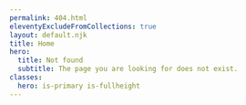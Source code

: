 ```yaml
---
permalink: 404.html
eleventyExcludeFromCollections: true
layout: default.njk
title: Home
hero:
  title: Not found
  subtitle: The page you are looking for does not exist.
classes:
  hero: is-primary is-fullheight
---
```

